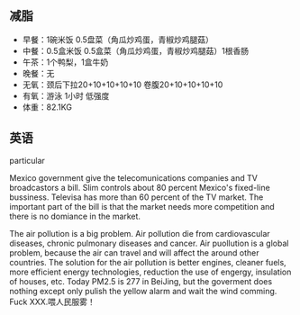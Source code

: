 ## 减脂 ##
* 早餐：1碗米饭 0.5盘菜（角瓜炒鸡蛋，青椒炒鸡腿菇）
* 中餐：0.5盒米饭 0.5盒菜（角瓜炒鸡蛋，青椒炒鸡腿菇）1根香肠
* 午茶：1个鸭梨，1盒牛奶
* 晚餐：无
* 无氧：颈后下拉20+10+10+10+10 卷腹20+10+10+10+10
* 有氧：游泳 1小时 低强度
* 体重：82.1KG

## 英语 ##
particular


Mexico government give the telecomunications companies and TV broadcastors a bill.
Slim controls about 80 percent Mexico's fixed-line bussiness.
Televisa has more than 60 percent of the TV market.
The important part of the bill is that the market needs more competition 
and there is no domiance in the market.


The air pollution is a big problem.
Air pollution die from cardiovascular diseases, chronic pulmonary diseases and cancer.
Air puollution is a global problem, because the air can travel and will affect the around other countries.
The solution for the air pollution is better engines, cleaner fuels, more efficient energy technologies, reduction the use of engergy, insulation of houses, etc.
Today PM2.5 is 277 in BeiJing, but the goverment does nothing except only pulish the yellow alarm and wait the wind comming.
Fuck XXX.喂人民服雾！
